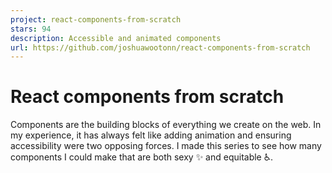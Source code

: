```yaml
---
project: react-components-from-scratch
stars: 94
description: Accessible and animated components
url: https://github.com/joshuawootonn/react-components-from-scratch
---
```


React components from scratch
=============================

Components are the building blocks of everything we create on the web. In my experience, it has always felt like adding animation and ensuring accessibility were two opposing forces. I made this series to see how many components I could make that are both sexy ✨ and equitable ♿.
